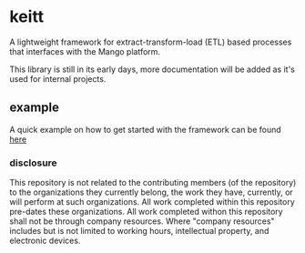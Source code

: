 # keitt
A lightweight framework for extract-transform-load (ETL) based processes that interfaces with the Mango platform.

This library is still in its early days, more documentation will be added as it's used for internal projects.

## example
A quick example on how to get started with the framework can be found [here](https://github.com/GabeCordo/keitt-common)

### disclosure

This repository is not related to the contributing members (of the repository) to the organizations they currently belong, the work they have, currently, or will perform at such organizations. All work completed within this repository pre-dates these organizations. All work completed withon this repository shall not be through company resources. Where "company resources" includes but is not limited to working hours, intellectual property, and electronic devices.
